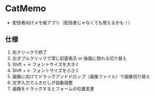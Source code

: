 # CatMemo
 - 配信者向けメモ帳アプリ（配信者じゃなくても使えるかも！）
 ## 仕様
 1. 右クリックで終了
 2. 左ダブルクリックで常に前面表示 or 後面に隠れる切り替え
 3. Shift + → フォントサイズを大きく
 4. Shift + ← フォントサイズを小さく
 5. 画像に向けてドラッグアンドドロップ（画像ファイル）で画像切り替え
 6. 文字入力でふきだしが自動調整
 7. 画像をドラッグするとフォームの位置変更
